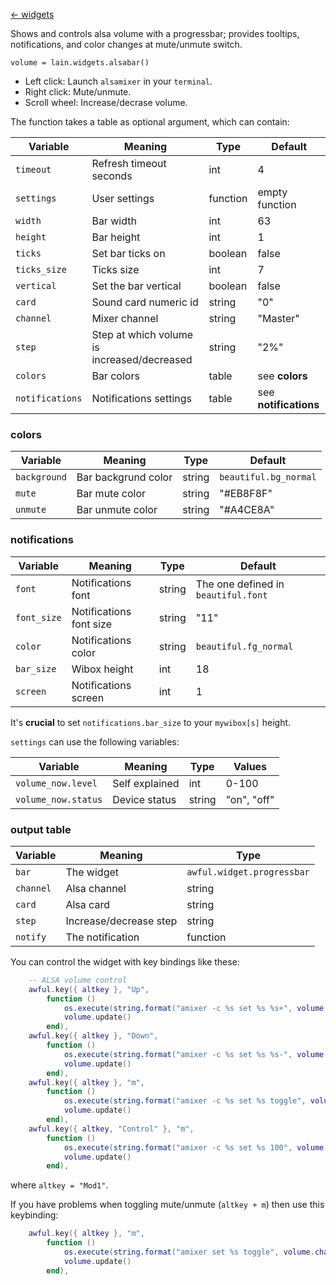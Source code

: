 [<- widgets](https://github.com/copycat-killer/lain/wiki/Widgets)

Shows and controls alsa volume with a progressbar; provides tooltips, notifications, and color changes at mute/unmute switch.

	volume = lain.widgets.alsabar()

* Left click: Launch `alsamixer` in your `terminal`.
* Right click: Mute/unmute.
* Scroll wheel: Increase/decrase volume.

The function takes a table as optional argument, which can contain:

Variable | Meaning | Type | Default
--- | --- | --- | ---
`timeout` | Refresh timeout seconds | int | 4
`settings` | User settings | function | empty function
`width` | Bar width | int | 63
`height` | Bar height | int | 1
`ticks` | Set bar ticks on | boolean | false
`ticks_size` | Ticks size | int | 7
`vertical` | Set the bar vertical | boolean | false
`card` | Sound card numeric id | string | "0"
`channel` | Mixer channel | string | "Master" 
`step` | Step at which volume is increased/decreased | string | "2%"
`colors` | Bar colors | table | see **colors**
`notifications` | Notifications settings | table | see **notifications**

### colors

Variable | Meaning | Type | Default
--- | --- | --- | ---
`background` | Bar backgrund color | string | `beautiful.bg_normal`
`mute` | Bar mute color | string | "#EB8F8F"
`unmute` | Bar unmute color | string | "#A4CE8A"

### notifications

Variable | Meaning | Type | Default
--- | --- | --- | ---
`font` | Notifications font | string | The one defined in `beautiful.font`
`font_size` | Notifications font size | string | "11"
`color` | Notifications color | string | `beautiful.fg_normal`
`bar_size` | Wibox height | int | 18
`screen` | Notifications screen | int | 1

It's **crucial** to set `notifications.bar_size` to your `mywibox[s]` height.

`settings` can use the following variables:

Variable | Meaning | Type | Values
--- | --- | --- | ---
`volume_now.level` | Self explained | int | 0-100
`volume_now.status` | Device status | string | "on", "off"
### output table

Variable | Meaning | Type
--- | --- | ---
`bar` | The widget | `awful.widget.progressbar`
`channel` | Alsa channel | string
`card` | Alsa card | string
`step` | Increase/decrease step | string
`notify` | The notification | function

You can control the widget with key bindings like these:

```lua
    -- ALSA volume control
    awful.key({ altkey }, "Up",
        function ()
            os.execute(string.format("amixer -c %s set %s %s+", volume.card, volume.channel, volume.step))
            volume.update()
        end),
    awful.key({ altkey }, "Down",
        function ()
            os.execute(string.format("amixer -c %s set %s %s-", volume.card, volume.channel, volume.step))
            volume.update()
        end),
    awful.key({ altkey }, "m",
        function ()
            os.execute(string.format("amixer -c %s set %s toggle", volume.card, volume.channel))
            volume.update()
        end),
    awful.key({ altkey, "Control" }, "m",
        function ()
            os.execute(string.format("amixer -c %s set %s 100", volume.card, volume.channel))
            volume.update()
        end),
```

where `altkey = "Mod1"`.


If you have problems when toggling mute/unmute (`altkey + m`) then use this keybinding:

```lua
    awful.key({ altkey }, "m",
        function ()
            os.execute(string.format("amixer set %s toggle", volume.channel))
            volume.update()
        end),
```